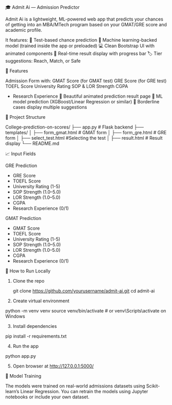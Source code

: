🎓 Admit Ai — Admission Predictor

Admit Ai is a lightweight, ML-powered web app that predicts your chances of getting into an MBA/MTech program based on your GMAT/GRE score and academic profile.

It features:
🎯 Test-based chance prediction
🧠 Machine learning-backed model (trained inside the app or preloaded)
💻 Clean Bootstrap UI with animated components
🔄 Real-time result display with progress bar
🏷️ Tier suggestions: Reach, Match, or Safe


🚀 Features

Admission Form with:
  GMAT Score (for GMAT test)
  GRE Score (for GRE test)
  TOEFL Score
  University Rating
  SOP & LOR Strength
  CGPA
  - Research Experience
🎨 Beautiful animated prediction result page
🔢 ML model prediction (XGBoost/Linear Regression or similar)
💬 Borderline cases display multiple suggestions



 📁 Project Structure

College-prediction-on-scores/
├── app.py                     # Flask backend
├── templates/
│   ├── form_gmat.html             # GMAT form
│   ├── form_gre.html             # GRE form
│   ├── select_test.html        #Selecting the test
│   ├── result.html            # Result display
└── README.md


📈 Input Fields

 GRE Prediction
- GRE Score
- TOEFL Score
- University Rating (1-5)
- SOP Strength (1.0–5.0)
- LOR Strength (1.0–5.0)
- CGPA
- Research Experience (0/1)

GMAT Prediction
- GMAT Score
- TOEFL Score
- University Rating (1-5)
- SOP Strength (1.0–5.0)
- LOR Strength (1.0–5.0)
- CGPA
- Research Experience (0/1)



🔧 How to Run Locally

1. Clone the repo
 
   git clone https://github.com/yourusername/admit-ai.git
   cd admit-ai

2. Create virtual environment

python -m venv venv
source venv/bin/activate   # or venv\Scripts\activate on Windows

3. Install dependencies

pip install -r requirements.txt


4. Run the app

python app.py


5. Open browser at http://127.0.0.1:5000/


🧠 Model Training

The models were trained on real-world admissions datasets using Scikit-learn’s Linear Regression.
You can retrain the models using Jupyter notebooks or include your own dataset.
